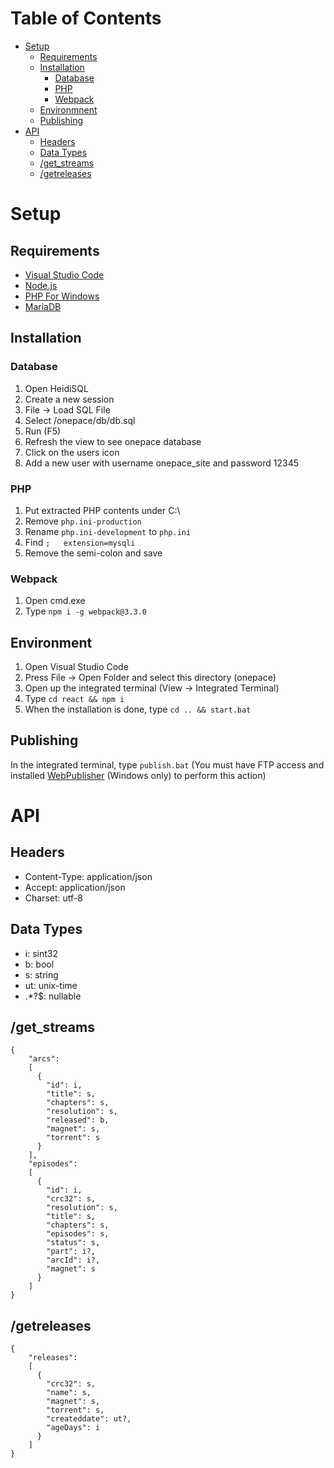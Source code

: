 # Table of Contents
- [Setup](#setup)
  - [Requirements](#requirements)
  - [Installation](#installation)
    - [Database](#database)
    - [PHP](#php)
    - [Webpack](#webpack)
  - [Environmnent](#environment)
  - [Publishing](#publishing)
- [API](#api)
  - [Headers](#headers)
  - [Data Types](#data-types)
  - [/get_streams](#get_streams)
  - [/getreleases](#getreleases)

# Setup
## Requirements
- [Visual Studio Code](https://code.visualstudio.com/)
- [Node.js](https://nodejs.org/en/)
- [PHP For Windows](https://windows.php.net/download/)
- [MariaDB](https://downloads.mariadb.org/)

## Installation
### Database
1. Open HeidiSQL
2. Create a new session
3. File -> Load SQL File
4. Select /onepace/db/db.sql
5. Run (F5)
6. Refresh the view to see onepace database
7. Click on the users icon
8. Add a new user with username onepace_site and password 12345

### PHP
1. Put extracted PHP contents under C:\
2. Remove `php.ini-production`
3. Rename `php.ini-development` to `php.ini`
4. Find `;   extension=mysqli`
5. Remove the semi-colon and save

### Webpack
1. Open cmd.exe
2. Type `npm i -g webpack@3.3.0`

## Environment
1. Open Visual Studio Code
2. Press File -> Open Folder and select this directory (onepace)
3. Open up the integrated terminal (View -> Integrated Terminal)
4. Type `cd react && npm i`
5. When the installation is done, type `cd .. && start.bat`

## Publishing
In the integrated terminal, type `publish.bat` (You must have FTP access and installed [WebPublisher](https://github.com/sewil/web-publisher) (Windows only) to perform this action)

# API
## Headers
- Content-Type: application/json
- Accept: application/json
- Charset: utf-8
## Data Types
- i: sint32
- b: bool
- s: string
- ut: unix-time
- .*\?$: nullable
## /get_streams
```
{
    "arcs":
    [
      {
        "id": i,
        "title": s,
        "chapters": s,
        "resolution": s,
        "released": b,
        "magnet": s,
        "torrent": s
      }
    ],
    "episodes":
    [
      {
        "id": i,
        "crc32": s,
        "resolution": s,
        "title": s,
        "chapters": s,
        "episodes": s,
        "status": s,
        "part": i?,
        "arcId": i?,
        "magnet": s
      }
    ]
}
```
## /getreleases
```
{
    "releases":
    [
      {
        "crc32": s,
        "name": s,
        "magnet": s,
        "torrent": s,
        "createddate": ut?,
        "ageDays": i
      }
    ]
}
```

